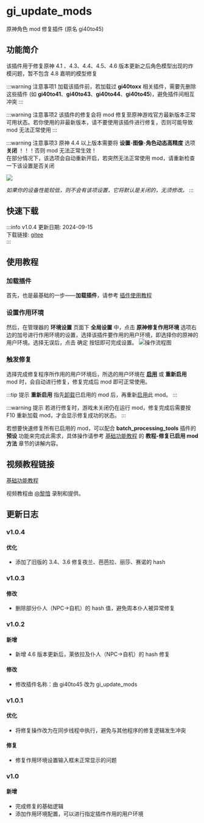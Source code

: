 # gi_update_mods
原神角色 mod 修复插件 (原名 gi40to45)

## 功能简介

该插件用于修复原神 4.1 、4.3、4.4、4.5、4.6 版本更新之后角色模型出现的炸模问题，暂不包含 4.8 嘉明的模型修复

:::warning 注意事项1
加载该插件前，若加载过 **gi40toxx** 相关插件，需要先删除这些插件 (如 **gi40to41**、**gi40to43**、**gi40to44**、**gi40to45**)，避免插件间相互冲突
:::

:::warning 注意事项2
该插件的修复会将 mod 修复至原神游戏官方最新版本正常可用状态。若你使用的非最新版本，请不要使用该插件进行修复，否则可能导致 mod 无法正常使用
:::

:::warning 注意事项3
原神 4.4 以上版本需要将 **设置**-**图像**-**角色动态高精度** 选项 **关闭** ！！！否则 mod 无法正常生效！<br/>
在部分情况下，该选项会自动重新开启，若突然无法正常使用 mod，请重新检查一下该设置是否关闭

![](/static/image/4828a657.png)

<weaken><em>如果你的设备性能较低，则不会有该项设置，它将默认是关闭的，无须修改。</em></weaken>
:::

## 快速下载

:::info v1.0.4
更新日期: 2024-09-15 <br/>
下载链接: [gitee](https://gitee.com/ticca/d3dx-skin-manage/releases/download/plugins/gi_update_mods_v1.0.4.zip) <br/>
:::

## 使用教程

### 加载插件
首先，也是最基础的一步——**加载插件**，请参考 [插件使用教程](/help/tutorial-plugins)

### 设置作用环境
然后，在管理器的 **环境设置** 页面下 **全局设置** 中，点击 **原神修复作用环境** 选项右边的加号进行作用环境的设置，选择该插件要作用的用户环境，即选择你的原神的用户环境。选择无误后，点击 确定 按钮即可完成设置。
![操作流程图](/static/image/b90710d0.png)

### 触发修复
选择完成修复程序所作用的用户环境后，所选的用户环境在 **[启用](/help/tutorial-modules#启用和切换模组)** 或 **重新启用** mod 时，会自动进行修复，修复完成后 mod 即可正常使用。

:::tip 提示
**重新启用** 指先[卸载](/help/tutorial-modules#卸载模组)已启用的 mod 后，再重新[启用](/help/tutorial-modules#启用和切换模组)此 mod。
:::

:::warning 提示
若进行修复时，游戏未关闭仍在运行 mod，修复完成后需要按 F10 重新加载 mod，才会显示修复成功的状态。
:::

若想要快速修复所有已启用的 mod，可以配合 **batch_processing_tools** 插件的 **预设** 功能来完成此需求，具体操作请参考 [基础功能教程](https://www.bilibili.com/video/BV1vi421R7d2) 的 **教程-修复已启用 mod 方法** 章节的讲解内容。

## 视频教程链接

[基础功能教程](https://www.bilibili.com/video/BV1vi421R7d2) 

视频教程由 [@黎愔](/contribution) 录制和提供。

## 更新日志

### v1.0.4
#### 优化
- 添加了旧版的 3.4、3.6 修复夜兰、芭芭拉、丽莎、赛诺的 hash

### v1.0.3
#### 修改
- 删除部分仆人（NPC->自机）的 hash 值，避免周本仆人被异常修复

### v1.0.2
#### 新增
- 新增 4.6 版本更新后，莱依拉及仆人（NPC->自机）的 hash 修复

#### 修改
- 修改插件名称：由 gi40to45 改为 gi_update_mods

### v1.0.1
#### 优化
- 将修复操作改为在同步线程中执行，避免与其他程序的修复逻辑发生冲突

#### 修复
- 修复作用环境设置输入框未正常显示的问题

### v1.0
#### 新增
- 完成修复的基础逻辑
- 添加作用环境配置，可以进行指定插件作用的用户环境
